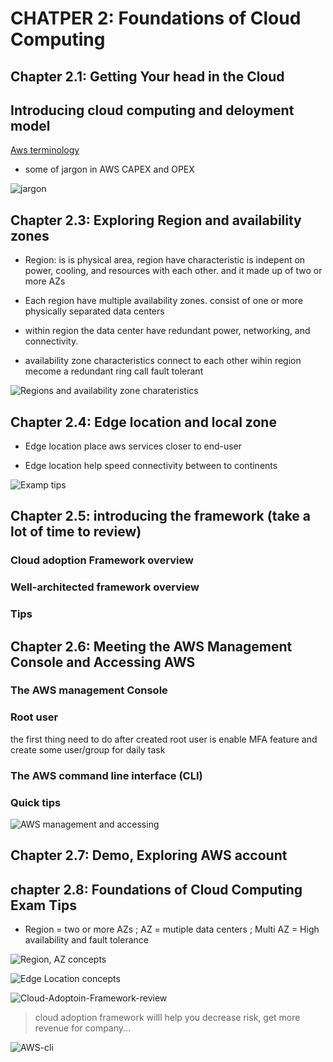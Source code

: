 # CHATPER 2: Foundations of Cloud Computing

## Chapter 2.1: Getting Your head in the Cloud

## Introducing cloud computing and deloyment model

[Aws terminology](https://www.pluralsight.com/resources/blog/cloud/your-aws-terminology-cheat-sheet)

- some of jargon in AWS CAPEX and OPEX 

![jargon](https://github.com/hassj/AWS-DEVOPS-AcloudGuru/blob/main/02-Apprentice/AWS-Certified-Cloud-Practitioner-CLF-C02/Image/02-Jargon.JPG)

## Chapter 2.3: Exploring Region and availability zones

- Region: is is physical area, region have characteristic is indepent on power, cooling, and resources with each other. and it made up of two or more AZs

- Each region have multiple availability zones. consist of one or more physically separated data centers

- within region the data center have redundant power, networking, and connectivity.

- availability zone characteristics connect to each other wihin region mecome a redundant ring call fault tolerant

![Regions and availability zone charateristics](https://github.com/hassj/AWS-DEVOPS-AcloudGuru/blob/main/02-Apprentice/AWS-Certified-Cloud-Practitioner-CLF-C02/Image/02-Region-AZ-characteristics.JPG)

## Chapter 2.4: Edge location and local zone

- Edge location place aws services closer to end-user

- Edge location help speed connectivity between to continents

![Examp tips](https://github.com/hassj/AWS-DEVOPS-AcloudGuru/blob/main/02-Apprentice/AWS-Certified-Cloud-Practitioner-CLF-C02/Image/02-Exam-Tips.JPG)


## Chapter 2.5: introducing the framework (take a lot of time to review)

### Cloud adoption Framework overview 

### Well-architected framework overview

### Tips

## Chapter 2.6: Meeting the AWS Management Console and Accessing AWS

### The AWS management Console

### Root user
the first thing need to do after created root user is enable MFA feature and create some user/group for daily task

### The AWS command line interface (CLI)

### Quick tips

![AWS management and accessing](https://github.com/hassj/AWS-DEVOPS-AcloudGuru/blob/main/02-Apprentice/AWS-Certified-Cloud-Practitioner-CLF-C02/Image/02-AWS-management-accessing.JPG)

## Chapter 2.7: Demo, Exploring AWS account

## chapter 2.8: Foundations of Cloud Computing Exam Tips

- Region = two or more AZs ;  AZ = mutiple data centers ; Multi AZ = High availability and fault tolerance

![Region, AZ concepts](https://github.com/hassj/AWS-DEVOPS-AcloudGuru/blob/main/02-Apprentice/AWS-Certified-Cloud-Practitioner-CLF-C02/Image/02-Region-AZ-concepts.JPG)

![Edge Location concepts](https://github.com/hassj/AWS-DEVOPS-AcloudGuru/blob/main/02-Apprentice/AWS-Certified-Cloud-Practitioner-CLF-C02/Image/02-EdgeLocation-concepts.JPG)

![Cloud-Adoptoin-Framework-review](https://github.com/hassj/AWS-DEVOPS-AcloudGuru/blob/main/02-Apprentice/AWS-Certified-Cloud-Practitioner-CLF-C02/Image/02-Cloud-Adoptoin-Framework-review.JPG)

> cloud adoption framework willl help you decrease risk, get more revenue for company...

![AWS-cli](https://github.com/hassj/AWS-DEVOPS-AcloudGuru/blob/main/02-Apprentice/AWS-Certified-Cloud-Practitioner-CLF-C02/Image/02-AWS-cli.JPG)





